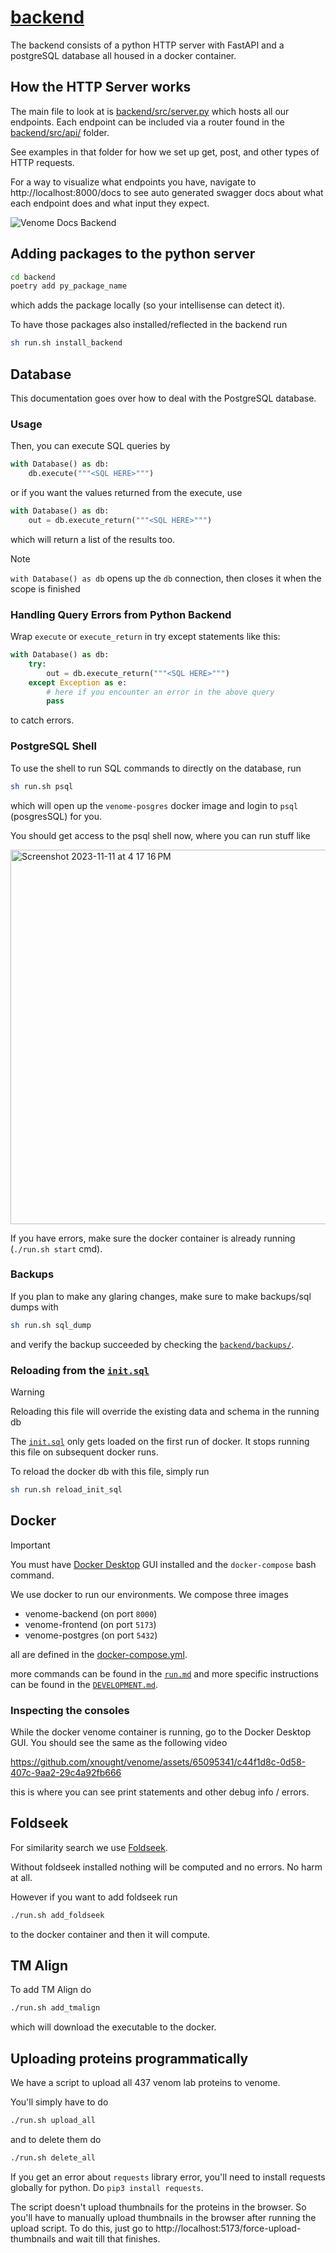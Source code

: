 # [backend](../backend/)

The backend consists of a python HTTP server with FastAPI and a postgreSQL database all housed in a docker container.

## How the HTTP Server works

The main file to look at is [backend/src/server.py](../backend/src/server.py) which hosts all our endpoints. Each endpoint can be included via a router found in the [backend/src/api/](../backend/src/api/) folder.

See examples in that folder for how we set up get, post, and other types of HTTP requests.

For a way to visualize what endpoints you have, navigate to http://localhost:8000/docs to see auto generated swagger docs about what each endpoint does and what input they expect.

![Venome Docs Backend](https://github.com/xnought/venome/assets/65095341/05f198fb-5dc6-4220-bf06-58f601057021)


## Adding packages to the python server

```bash
cd backend
poetry add py_package_name
```

which adds the package locally (so your intellisense can detect it).

To have those packages also installed/reflected in the backend run

```bash
sh run.sh install_backend
```

## Database

This documentation goes over how to deal with the PostgreSQL database. 

### Usage

Then, you can execute SQL queries by

```py
with Database() as db:
	db.execute("""<SQL HERE>""")	
```

or if you want the values returned from the execute, use

```py
with Database() as db:
	out = db.execute_return("""<SQL HERE>""")	
```

which will return a list of the results too. 

> [!NOTE]
> `with Database() as db`
> opens up the `db` connection, then closes it when the scope is finished

### Handling Query Errors from Python Backend

Wrap `execute` or `execute_return` in try except statements like this: 

```py
with Database() as db:
	try:
		out = db.execute_return("""<SQL HERE>""")	
	except Exception as e:
		# here if you encounter an error in the above query
		pass
```

to catch errors.

### PostgreSQL Shell

To use the shell to run SQL commands to directly on the database, run

```bash
sh run.sh psql
```
which will open up the `venome-posgres` docker image and login to `psql` (posgresSQL) for you.

You should get access to the psql shell now, where you can run stuff like

<img width="599" alt="Screenshot 2023-11-11 at 4 17 16 PM" src="https://github.com/xnought/venome/assets/65095341/9a1b4fa6-6dac-4ae8-b5f9-7fcd6b23a75a">


If you have errors, make sure the docker container is already running (`./run.sh start` cmd).

### Backups
If you plan to make any glaring changes, make sure to make backups/sql dumps with

```bash
sh run.sh sql_dump
```
and verify the backup succeeded by checking the  [`backend/backups/`](../backend/backups/README.md).

### Reloading from the [`init.sql`](../backend/init.sql)

> [!WARNING]
> Reloading this file will override the existing data and schema in the running db

The [`init.sql`](../backend/init.sql) only gets loaded on the first run of docker. It stops running this file on subsequent docker runs.

To reload the docker db with this file, simply run

```bash
sh run.sh reload_init_sql
```

## Docker

> [!IMPORTANT]
> You must have [Docker Desktop](https://www.docker.com/products/docker-desktop/) GUI installed and the `docker-compose` bash command.

We use docker to run our environments. We compose three images

- venome-backend (on port `8000`)
- venome-frontend (on port `5173`)
- venome-postgres (on port `5432`)

all are defined in the [docker-compose.yml](../docker-compose.yml).

more commands can be found in the [`run.md`](run.md) and more specific instructions can be found in the [`DEVELOPMENT.md`](../DEVELOPMENT.md).

### Inspecting the consoles

While the docker venome container is running, go to the Docker Desktop GUI. You should see the same as the following video


https://github.com/xnought/venome/assets/65095341/c44f1d8c-0d58-407c-9aa2-29c4a92fb666


this is where you can see print statements and other debug info / errors.

## Foldseek

For similarity search we use [Foldseek](https://github.com/steineggerlab/foldseek). 

Without foldseek installed nothing will be computed and no errors. No harm at all.

However if you want to add foldseek run

```bash
./run.sh add_foldseek
```

to the docker container and then it will compute.

## TM Align

To add TM Align do

```bash
./run.sh add_tmalign
```

which will download the executable to the docker.

## Uploading proteins programmatically

We have a script to upload all 437 venom lab proteins to venome. 

You'll simply have to do

```bash
./run.sh upload_all
```

and to delete them do 

```bash
./run.sh delete_all
```

If you get an error about `requests` library error, you'll need to install requests globally for python. Do `pip3 install requests`. 

The script doesn't upload thumbnails for the proteins in the browser. So you'll have to manually upload thumbnails in the browser after running the upload script. To do this, just go to http://localhost:5173/force-upload-thumbnails and wait till that finishes.
